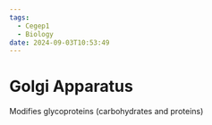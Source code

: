 ```yaml
---
tags:
  - Cegep1
  - Biology
date: 2024-09-03T10:53:49
---
```


# Golgi Apparatus

Modifies glycoproteins (carbohydrates and proteins)